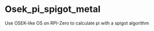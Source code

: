 Osek_pi_spigot_metal
==================

Use OSEK-like OS on RPI-Zero to calculate pi with a spigot algorithm

